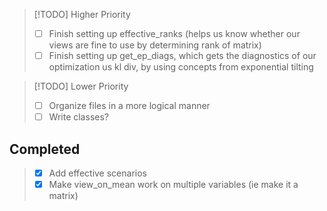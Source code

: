 > [!TODO] Higher Priority
> - [ ] Finish setting up effective_ranks (helps us know whether our views are fine to use by determining rank of matrix)
> - [ ] Finish setting up get_ep_diags, which gets the diagnostics of our optimization us kl div, by using concepts from exponential tilting 


> [!TODO] Lower Priority
> - [ ] Organize files in a more logical manner
> - [ ] Write classes? 


## Completed
> - [X] Add effective scenarios 
> - [X] Make view_on_mean work on multiple variables (ie make it a matrix) 
